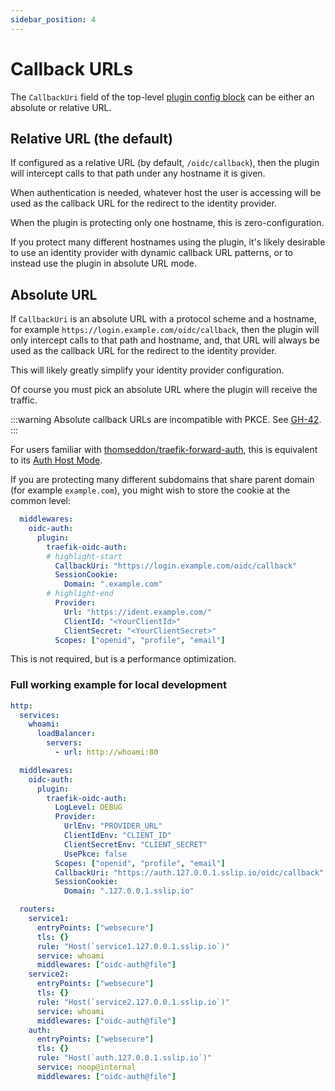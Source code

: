 ```yaml
---
sidebar_position: 4
---
```


# Callback URLs

The `CallbackUri` field of the top-level [plugin config block](./middleware-configuration.md#plugin-config-block) can be either an absolute or relative URL.

## Relative URL (the default)

If configured as a relative URL (by default, `/oidc/callback`), then the plugin will intercept calls to that path under any hostname it is given.

When authentication is needed, whatever host the user is accessing will be used as the callback URL for the redirect to the identity provider.

When the plugin is protecting only one hostname, this is zero-configuration.

If you protect many different hostnames using the plugin, it's likely desirable to use an identity provider with dynamic callback URL patterns, or to instead use the plugin in absolute URL mode.

## Absolute URL

If `CallbackUri` is an absolute URL with a protocol scheme and a hostname, for example `https://login.example.com/oidc/callback`, then the plugin will only intercept calls to that path and hostname, and, that URL will always be used as the callback URL for the redirect to the identity provider.

This will likely greatly simplify your identity provider configuration.

Of course you must pick an absolute URL where the plugin will receive the traffic.

:::warning
Absolute callback URLs are incompatible with PKCE.  See [GH-42](https://github.com/sevensolutions/traefik-oidc-auth/issues/42).
:::

For users familiar with [thomseddon/traefik-forward-auth](https://github.com/thomseddon/traefik-forward-auth), this is equivalent to its [Auth Host Mode](https://github.com/thomseddon/traefik-forward-auth?tab=readme-ov-file#auth-host-mode).

If you are protecting many different subdomains that share parent domain (for example `example.com`), you might wish to store the cookie at the common level:

```yml
  middlewares:
    oidc-auth:
      plugin:
        traefik-oidc-auth:
        # highlight-start
          CallbackUri: "https://login.example.com/oidc/callback"
          SessionCookie:
            Domain: ".example.com"
        # highlight-end
          Provider:
            Url: "https://ident.example.com/"
            ClientId: "<YourClientId>"
            ClientSecret: "<YourClientSecret>"
          Scopes: ["openid", "profile", "email"]
```

This is not required, but is a performance optimization.

### Full working example for local development
```yml
http:
  services:
    whoami:
      loadBalancer:
        servers:
          - url: http://whoami:80

  middlewares:
    oidc-auth:
      plugin:
        traefik-oidc-auth:
          LogLevel: DEBUG
          Provider:
            UrlEnv: "PROVIDER_URL"
            ClientIdEnv: "CLIENT_ID"
            ClientSecretEnv: "CLIENT_SECRET"
            UsePkce: false
          Scopes: ["openid", "profile", "email"]
          CallbackUri: "https://auth.127.0.0.1.sslip.io/oidc/callback"
          SessionCookie:
            Domain: ".127.0.0.1.sslip.io"

  routers:
    service1:
      entryPoints: ["websecure"]
      tls: {}
      rule: "Host(`service1.127.0.0.1.sslip.io`)"
      service: whoami
      middlewares: ["oidc-auth@file"]
    service2:
      entryPoints: ["websecure"]
      tls: {}
      rule: "Host(`service2.127.0.0.1.sslip.io`)"
      service: whoami
      middlewares: ["oidc-auth@file"]
    auth:
      entryPoints: ["websecure"]
      tls: {}
      rule: "Host(`auth.127.0.0.1.sslip.io`)"
      service: noop@internal
      middlewares: ["oidc-auth@file"]
```